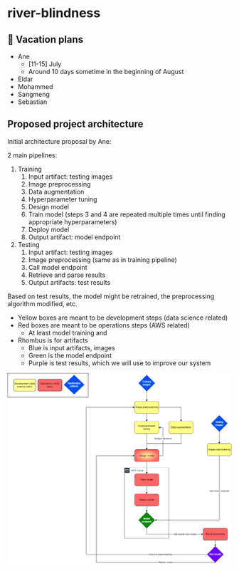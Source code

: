 # river-blindness

## 🌴 Vacation plans

* Ane
  * [11-15] July
  * Around 10 days sometime in the beginning of August
* Eldar
* Mohammed
* Sangmeng
* Sebastian


## Proposed project architecture

Initial architecture proposal by Ane:

2 main pipelines:

1. Training
   1. Input artifact: testing images
   2. Image preprocessing
   3. Data augmentation
   4. Hyperparameter tuning
   5. Design model
   6. Train model (steps 3 and 4 are repeated multiple times until finding appropriate hyperparameters)
   7. Deploy model
   8. Output artifact: model endpoint
2. Testing
   1. Input artifact: testing images
   2. Image preprocessing (same as in training pipeline)
   3. Call model endpoint
   4. Retrieve and parse results
   5. Output artifacts: test results

Based on test results, the model might be retrained, the preprocessing algorithm modified, etc.

* Yellow boxes are meant to be development steps (data science related)
* Red boxes are meant to be operations steps (AWS related)
  * At least model training and 
* Rhombus is for artifacts
  * Blue is input artifacts, images
  * Green is the model endpoint
  * Purple is test results, which we will use to improve our system

![ ](architecture.png)

